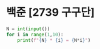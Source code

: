 # 백준 [2739 구구단]
```python
N = int(input())
for i in range(1,10):
    print(f"{N} * {i} = {N*i}")
```
